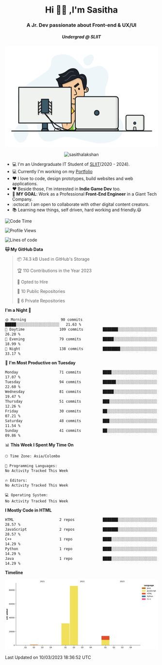 
<h1 align="center">Hi 🙋‍♂️ ,I'm Sasitha</h1>
<h3 align="center">A Jr. Dev passionate about Front-end & UX/UI</h3>

<i><h5 align="center">Undergrad @ SLIIT</h5></i>

<p align="center">
  <img width="540" height="330" src="https://github.com/SasithaLakshan/SasithaLakshan/blob/main/dev.gif">
</p>
<p align="center"> <img src="https://komarev.com/ghpvc/?username=sasithalakshan&label=Profile%20views&color=0e75b6&style=flat" alt="sasithalakshan" /> </p>

- :computer: I'm an Undergraduate IT Student of [SLIIT](https://www.sliit.lk)(2020 - 2024).
- :computer: Currently I'm working on my <a href="https://SasithaLakshan.github.io" target="_blank">Portfolio</a>
- :heart: I love to code, design prototypes, build websites and web applications.
- :heart: Beside those, I'm interested in **Indie Game Dev** too.
- :electric_plug: **MY GOAL**: Work as a Professional **Front-End Engineer** in a Giant Tech Company.
- :octocat: I am open to collaborate with other digital content creators.
- :books: Learning new things, self driven, hard working and friendly.:smiley:
  
<!-- <h3 align="left">Tech Stack I'm Using</h3> -->

<!--START_SECTION:waka-->
![Code Time](http://img.shields.io/badge/Code%20Time-373%20hrs%2013%20mins-blue)

![Profile Views](http://img.shields.io/badge/Profile%20Views-0-blue)

![Lines of code](https://img.shields.io/badge/From%20Hello%20World%20I%27ve%20Written-98.2%20thousand%20lines%20of%20code-blue)

**🐱 My GitHub Data** 

> 📦 74.3 kB Used in GitHub's Storage 
 > 
> 🏆 110 Contributions in the Year 2023
 > 
> 💼 Opted to Hire
 > 
> 📜 10 Public Repositories 
 > 
> 🔑 6 Private Repositories 
 > 
**I'm a Night 🦉** 

```text
🌞 Morning                90 commits          █████░░░░░░░░░░░░░░░░░░░░   21.63 % 
🌆 Daytime                109 commits         ███████░░░░░░░░░░░░░░░░░░   26.20 % 
🌃 Evening                79 commits          █████░░░░░░░░░░░░░░░░░░░░   18.99 % 
🌙 Night                  138 commits         ████████░░░░░░░░░░░░░░░░░   33.17 % 
```
📅 **I'm Most Productive on Tuesday** 

```text
Monday                   71 commits          ████░░░░░░░░░░░░░░░░░░░░░   17.07 % 
Tuesday                  94 commits          ██████░░░░░░░░░░░░░░░░░░░   22.60 % 
Wednesday                81 commits          █████░░░░░░░░░░░░░░░░░░░░   19.47 % 
Thursday                 51 commits          ███░░░░░░░░░░░░░░░░░░░░░░   12.26 % 
Friday                   30 commits          ██░░░░░░░░░░░░░░░░░░░░░░░   07.21 % 
Saturday                 48 commits          ███░░░░░░░░░░░░░░░░░░░░░░   11.54 % 
Sunday                   41 commits          ██░░░░░░░░░░░░░░░░░░░░░░░   09.86 % 
```


📊 **This Week I Spent My Time On** 

```text
🕑︎ Time Zone: Asia/Colombo

💬 Programming Languages: 
No Activity Tracked This Week

🔥 Editors: 
No Activity Tracked This Week

💻 Operating System: 
No Activity Tracked This Week
```

**I Mostly Code in HTML** 

```text
HTML                     2 repos             ███████░░░░░░░░░░░░░░░░░░   28.57 % 
JavaScript               2 repos             ███████░░░░░░░░░░░░░░░░░░   28.57 % 
C++                      1 repo              ████░░░░░░░░░░░░░░░░░░░░░   14.29 % 
Python                   1 repo              ████░░░░░░░░░░░░░░░░░░░░░   14.29 % 
Java                     1 repo              ████░░░░░░░░░░░░░░░░░░░░░   14.29 % 
```



**Timeline**

![Lines of Code chart](https://raw.githubusercontent.com/SasithaLakshan/SasithaLakshan/main/assets/bar_graph.png)


 Last Updated on 10/03/2023 18:36:52 UTC
<!--END_SECTION:waka-->

